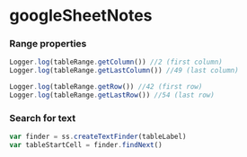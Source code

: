 # googleSheetNotes

### Range properties

```js
Logger.log(tableRange.getColumn()) //2 (first column)
Logger.log(tableRange.getLastColumn()) //49 (last column)

Logger.log(tableRange.getRow()) //42 (first row)
Logger.log(tableRange.getLastRow()) //54 (last row)
```

### Search for text

```js
var finder = ss.createTextFinder(tableLabel)
var tableStartCell = finder.findNext()
```

